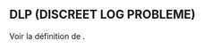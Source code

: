 ## DLP (DISCREET LOG PROBLEME)

Voir la définition de [](/dictionnaire/./L.md#logarithme-discret-problème).

